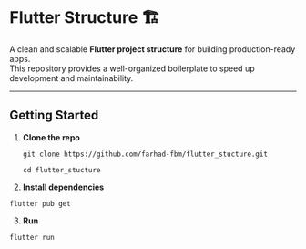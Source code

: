 # Flutter Structure 🏗️

A clean and scalable **Flutter project structure** for building production-ready apps.  
This repository provides a well-organized boilerplate to speed up development and maintainability.



---

## Getting Started

1. **Clone the repo**
   
   ```
   git clone https://github.com/farhad-fbm/flutter_stucture.git
   ```
   ```
   cd flutter_stucture
   ```


2. **Install dependencies**
```
flutter pub get
```


3. **Run**
```
flutter run
```

